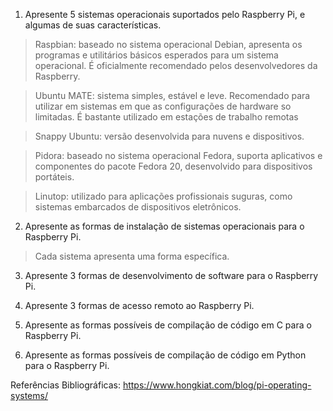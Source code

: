 1. Apresente 5 sistemas operacionais suportados pelo Raspberry Pi, e algumas de suas características.
> Raspbian: baseado no sistema operacional Debian, apresenta os programas e utilitários básicos esperados para um sistema operacional. É oficialmente recomendado pelos desenvolvedores da Raspberry.

> Ubuntu MATE: sistema simples, estável e leve. Recomendado para utilizar em sistemas em que as configurações de hardware so limitadas. É bastante utilizado em estações de trabalho remotas

> Snappy Ubuntu: versão desenvolvida para nuvens e dispositivos.

> Pidora: baseado no sistema operacional Fedora, suporta aplicativos e componentes do pacote Fedora 20, desenvolvido para dispositivos portáteis.

> Linutop: utilizado para aplicações profissionais suguras, como sistemas embarcados de dispositivos eletrônicos.


2. Apresente as formas de instalação de sistemas operacionais para o Raspberry Pi.
> Cada sistema apresenta uma forma específica.

3. Apresente 3 formas de desenvolvimento de software para o Raspberry Pi.

4. Apresente 3 formas de acesso remoto ao Raspberry Pi.

5. Apresente as formas possíveis de compilação de código em C para o Raspberry Pi.

6. Apresente as formas possíveis de compilação de código em Python para o Raspberry Pi.


Referências Bibliográficas:
https://www.hongkiat.com/blog/pi-operating-systems/













